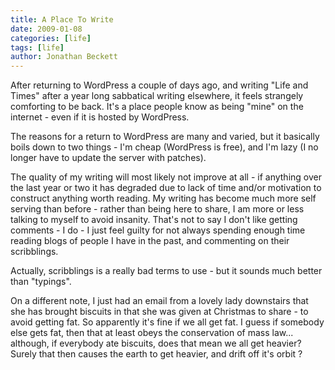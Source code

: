 ```yaml
---
title: A Place To Write
date: 2009-01-08
categories: [life]
tags: [life]
author: Jonathan Beckett
---
```


After returning to WordPress a couple of days ago, and writing "Life and Times" after a year long sabbatical writing elsewhere, it feels strangely comforting to be back. It's a place people know as being "mine" on the internet - even if it is hosted by WordPress.

The reasons for a return to WordPress are many and varied, but it basically boils down to two things - I'm cheap (WordPress is free), and I'm lazy (I no longer have to update the server with patches).

The quality of my writing will most likely not improve at all - if anything over the last year or two it has degraded due to lack of time and/or motivation to construct anything worth reading. My writing has become much more self serving than before - rather than being here to share, I am more or less talking to myself to avoid insanity. That's not to say I don't like getting comments - I do - I just feel guilty for not always spending enough time reading blogs of people I have in the past, and commenting on their scribblings.

Actually, scribblings is a really bad terms to use - but it sounds much better than "typings".

On a different note, I just had an email from a lovely lady downstairs that she has brought biscuits in that she was given at Christmas to share - to avoid getting fat. So apparently it's fine if we all get fat. I guess if somebody else gets fat, then that at least obeys the conservation of mass law... although, if everybody ate biscuits, does that mean we all get heavier? Surely that then causes the earth to get heavier, and drift off it's orbit ?